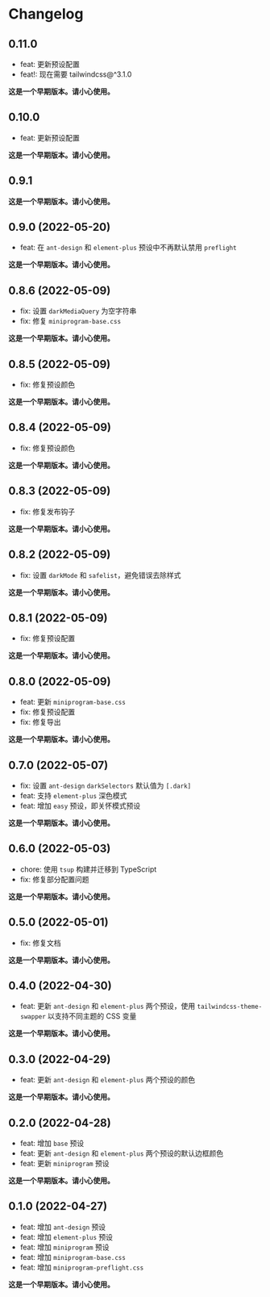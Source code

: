 # Changelog

## 0.11.0

- feat: 更新预设配置
- feat!: 现在需要 tailwindcss@^3.1.0

**这是一个早期版本。请小心使用。**

## 0.10.0

- feat: 更新预设配置

**这是一个早期版本。请小心使用。**

## 0.9.1

**这是一个早期版本。请小心使用。**

## 0.9.0 (2022-05-20)

- feat: 在 `ant-design` 和 `element-plus` 预设中不再默认禁用 `preflight`

**这是一个早期版本。请小心使用。**

## 0.8.6 (2022-05-09)

- fix: 设置 `darkMediaQuery` 为空字符串
- fix: 修复 `miniprogram-base.css`

**这是一个早期版本。请小心使用。**

## 0.8.5 (2022-05-09)

- fix: 修复预设颜色

**这是一个早期版本。请小心使用。**

## 0.8.4 (2022-05-09)

- fix: 修复预设颜色

**这是一个早期版本。请小心使用。**

## 0.8.3 (2022-05-09)

- fix: 修复发布钩子

**这是一个早期版本。请小心使用。**

## 0.8.2 (2022-05-09)

- fix: 设置 `darkMode` 和 `safelist`，避免错误去除样式

**这是一个早期版本。请小心使用。**

## 0.8.1 (2022-05-09)

- fix: 修复预设配置

**这是一个早期版本。请小心使用。**

## 0.8.0 (2022-05-09)

- feat: 更新 `miniprogram-base.css`
- fix: 修复预设配置
- fix: 修复导出

**这是一个早期版本。请小心使用。**

## 0.7.0 (2022-05-07)

- fix: 设置 `ant-design` `darkSelectors` 默认值为 `[.dark]`
- feat: 支持 `element-plus` 深色模式
- feat: 增加 `easy` 预设，即关怀模式预设

**这是一个早期版本。请小心使用。**

## 0.6.0 (2022-05-03)

- chore: 使用 `tsup` 构建并迁移到 TypeScript
- fix: 修复部分配置问题

**这是一个早期版本。请小心使用。**

## 0.5.0 (2022-05-01)

- fix: 修复文档

**这是一个早期版本。请小心使用。**

## 0.4.0 (2022-04-30)

- feat: 更新 `ant-design` 和 `element-plus` 两个预设，使用 `tailwindcss-theme-swapper` 以支持不同主题的 CSS 变量

**这是一个早期版本。请小心使用。**

## 0.3.0 (2022-04-29)

- feat: 更新 `ant-design` 和 `element-plus` 两个预设的颜色

**这是一个早期版本。请小心使用。**

## 0.2.0 (2022-04-28)

- feat: 增加 `base` 预设
- feat: 更新 `ant-design` 和 `element-plus` 两个预设的默认边框颜色
- feat: 更新 `miniprogram` 预设

**这是一个早期版本。请小心使用。**

## 0.1.0 (2022-04-27)

- feat: 增加 `ant-design` 预设
- feat: 增加 `element-plus` 预设
- feat: 增加 `miniprogram` 预设
- feat: 增加 `miniprogram-base.css`
- feat: 增加 `miniprogram-preflight.css`

**这是一个早期版本。请小心使用。**
